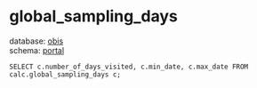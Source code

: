 # global_sampling_days
database: [obis](../)  
schema: [portal](portal)  

    SELECT c.number_of_days_visited, c.min_date, c.max_date FROM calc.global_sampling_days c;